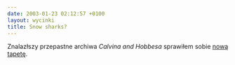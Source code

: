 ```yaml
---
date: 2003-01-23 02:12:57 +0100
layout: wycinki
title: Snow sharks?
---
```


Znalazłszy przepastne archiwa <cite>Calvina and Hobbesa</cite> sprawiłem sobie [nową tapetę](wycinki/snow-sharks.png 'That guy’s a goner').
